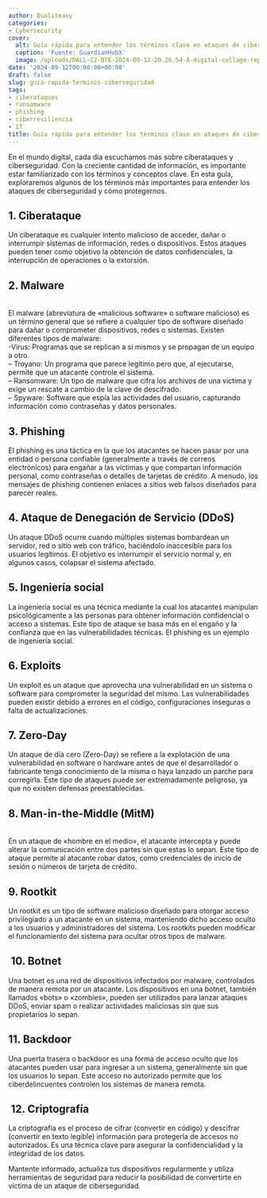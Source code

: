 ```yaml
---
author: Qualiteasy
categories:
- Cybersecurity
cover:
  alt: Guía rápida para entender los términos clave en ataques de ciberseguridad
  caption: 'Fuente: GuardianHubX'
  image: /uploads/DALL-C2-B7E-2024-09-12-20.26.54-A-digital-collage-representing-cybersecurity-threats-and-protection-concepts.-The-image-should-include-visual-elements-such-as-a-padlock-symbolizing-e-1.webp
date: '2024-09-12T00:00:00+00:00'
draft: false
slug: guia-rapida-terminos-ciberseguridad
tags:
- ciberataques
- ransomware
- phishing
- ciberresiliencia
- IT
title: Guía rápida para entender los términos clave en ataques de ciberseguridad
---
```




En el mundo digital, cada día escuchamos más sobre ciberataques y ciberseguridad. Con la creciente cantidad de información, es importante estar familiarizado con los términos y conceptos clave. En esta guía, exploraremos algunos de los términos más importantes para entender los ataques de ciberseguridad y cómo protegernos.

## **1. Ciberataque**

  
Un ciberataque es cualquier intento malicioso de acceder, dañar o interrumpir sistemas de información, redes o dispositivos. Estos ataques pueden tener como objetivo la obtención de datos confidenciales, la interrupción de operaciones o la extorsión.

## 2. Malware

   
El malware (abreviatura de «malicious software» o software malicioso) es un término general que se refiere a cualquier tipo de software diseñado para dañar o comprometer dispositivos, redes o sistemas. Existen diferentes tipos de malware:  
-Virus: Programas que se replican a sí mismos y se propagan de un equipo a otro.  
&#8211; Troyano: Un programa que parece legítimo pero que, al ejecutarse, permite que un atacante controle el sistema.  
&#8211; Ransomware: Un tipo de malware que cifra los archivos de una víctima y exige un rescate a cambio de la clave de descifrado.  
&#8211; Spyware: Software que espía las actividades del usuario, capturando información como contraseñas y datos personales.

## 3. Phishing

El phishing es una táctica en la que los atacantes se hacen pasar por una entidad o persona confiable (generalmente a través de correos electrónicos) para engañar a las víctimas y que compartan información personal, como contraseñas o detalles de tarjetas de crédito. A menudo, los mensajes de phishing contienen enlaces a sitios web falsos diseñados para parecer reales.

## 4. Ataque de Denegación de Servicio (DDoS)

Un ataque DDoS ocurre cuando múltiples sistemas bombardean un servidor, red o sitio web con tráfico, haciéndolo inaccesible para los usuarios legítimos. El objetivo es interrumpir el servicio normal y, en algunos casos, colapsar el sistema afectado.

## 5. Ingeniería social

La ingeniería social es una técnica mediante la cual los atacantes manipulan psicológicamente a las personas para obtener información confidencial o acceso a sistemas. Este tipo de ataque se basa más en el engaño y la confianza que en las vulnerabilidades técnicas. El phishing es un ejemplo de ingeniería social.

## 6. Exploits

Un exploit es un ataque que aprovecha una vulnerabilidad en un sistema o software para comprometer la seguridad del mismo. Las vulnerabilidades pueden existir debido a errores en el código, configuraciones inseguras o falta de actualizaciones.

## 7. Zero-Day

Un ataque de día cero (Zero-Day) se refiere a la explotación de una vulnerabilidad en software o hardware antes de que el desarrollador o fabricante tenga conocimiento de la misma o haya lanzado un parche para corregirla. Este tipo de ataques puede ser extremadamente peligroso, ya que no existen defensas preestablecidas.

## 8. Man-in-the-Middle (MitM)

   
En un ataque de «hombre en el medio», el atacante intercepta y puede alterar la comunicación entre dos partes sin que estas lo sepan. Este tipo de ataque permite al atacante robar datos, como credenciales de inicio de sesión o números de tarjeta de crédito.

## 9. Rootkit

  
Un rootkit es un tipo de software malicioso diseñado para otorgar acceso privilegiado a un atacante en un sistema, manteniendo dicho acceso oculto a los usuarios y administradores del sistema. Los rootkits pueden modificar el funcionamiento del sistema para ocultar otros tipos de malware.

##  10. Botnet

Una botnet es una red de dispositivos infectados por malware, controlados de manera remota por un atacante. Los dispositivos en una botnet, también llamados «bots» o «zombies», pueden ser utilizados para lanzar ataques DDoS, enviar spam o realizar actividades maliciosas sin que sus propietarios lo sepan.

## 11. Backdoor

  
Una puerta trasera o backdoor es una forma de acceso oculto que los atacantes pueden usar para ingresar a un sistema, generalmente sin que los usuarios lo sepan. Este acceso no autorizado permite que los ciberdelincuentes controlen los sistemas de manera remota.

##  12. Criptografía

  
La criptografía es el proceso de cifrar (convertir en código) y descifrar (convertir en texto legible) información para protegerla de accesos no autorizados. Es una técnica clave para asegurar la confidencialidad y la integridad de los datos.

Mantente informado, actualiza tus dispositivos regularmente y utiliza herramientas de seguridad para reducir la posibilidad de convertirte en víctima de un ataque de ciberseguridad.
